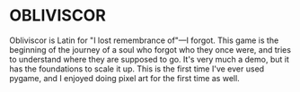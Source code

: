 # OBLIVISCOR

Obliviscor is Latin for "I lost remembrance of"—I forgot. This game is the beginning of the journey of a soul who forgot who they once were, and tries to understand where they are supposed to go. It's very much a demo, but it has the foundations to scale it up. This is the first time I've ever used pygame, and I enjoyed doing pixel art for the first time as well.

